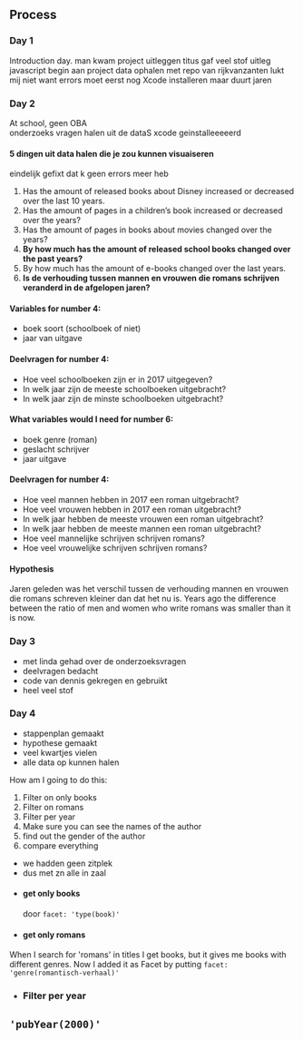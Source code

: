 ## Process

### Day 1

Introduction day.
man kwam project uitleggen
titus gaf veel stof uitleg javascript
begin aan project data ophalen met repo van rijkvanzanten
lukt mij niet want errors
moet eerst nog Xcode installeren maar duurt jaren

### Day 2
At school, geen OBA  
onderzoeks vragen halen uit de dataS
xcode geinstalleeeeerd


#### 5 dingen uit data halen die je zou kunnen visuaiseren

eindelijk gefixt dat k geen errors meer heb

1. Has the amount of released books about Disney increased or decreased over the last 10 years.
2. Has the amount of pages in a children’s book increased or decreased over the years?
3. Has the amount of pages in books about movies changed over the years?
4. __By how much has the amount of released school books changed over the past years?__
5. By how much has the amount of e-books changed over the last years.
6. __Is de verhouding tussen mannen en vrouwen die romans schrijven veranderd in de afgelopen jaren?__


#### Variables for number 4:
- boek soort (schoolboek of niet)
- jaar van uitgave

#### Deelvragen for number 4:
- Hoe veel schoolboeken zijn er in 2017 uitgegeven?
- In welk jaar zijn de meeste schoolboeken uitgebracht?
- In welk jaar zijn de minste schoolboeken uitgebracht?

#### What variables would I need for number 6:
- boek genre (roman)
- geslacht schrijver
- jaar uitgave



#### Deelvragen for number 4:
- Hoe veel mannen hebben in 2017 een roman uitgebracht?
- Hoe veel vrouwen hebben in 2017 een roman uitgebracht?
- In welk jaar hebben de meeste vrouwen een roman uitgebracht?
- In welk jaar hebben de meeste mannen een roman uitgebracht?
- Hoe veel mannelijke schrijven schrijven romans?
- Hoe veel vrouwelijke schrijven schrijven romans?

#### Hypothesis
Jaren geleden was het verschil tussen de verhouding mannen en vrouwen die romans schreven kleiner dan dat het nu is.
Years ago the difference between the ratio of men and women who write romans was smaller than it is now.

### Day 3

- met linda gehad over de onderzoeksvragen
- deelvragen bedacht
- code van dennis gekregen en gebruikt
- heel veel stof

### Day 4

- stappenplan gemaakt
- hypothese gemaakt
- veel kwartjes vielen
- alle data op kunnen halen

How am I going to do this:
1. Filter on only books
2. Filter on romans
3. Filter per year
4. Make sure you can see the names of the author
5. find out the gender of the author
6. compare everything


- we hadden geen zitplek
- dus met zn alle in zaal
- #### get only books
  door `facet: 'type(book)'`
- #### get only romans
When I search for 'romans' in titles I get books, but it gives me books with different genres. Now I added it as Facet by putting `facet: 'genre(romantisch-verhaal)'`
- ### Filter per year
`'pubYear(2000)'`
-
